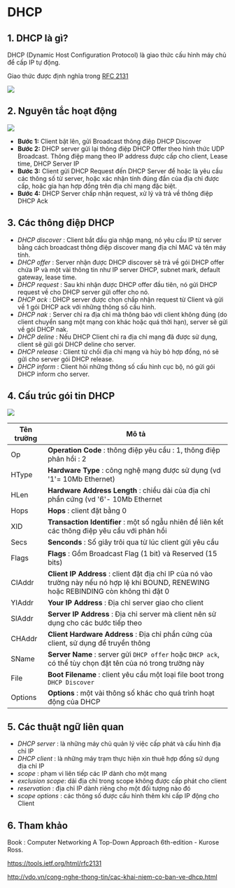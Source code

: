 # DHCP

## 1. DHCP là gì?
DHCP (Dynamic Host Configuration Protocol) là giao thức cấu hình máy chủ để cấp IP tự động.

Giao thức được định nghĩa trong [RFC 2131](https://tools.ietf.org/html/rfc2131)

<img src="http://i.imgur.com/RSfFKVh.png">

## 2. Nguyên tắc hoạt động 
<img src="http://i.imgur.com/1scgLHe.png">
 
- **Bước 1:** Client bật lên, gửi Broadcast thông điệp DHCP Discover 
- **Bước 2:** DHCP server gửi lại thông điệp DHCP Offer theo hình thức UDP Broadcast. Thông điệp mang theo IP address được cấp cho client, Lease time, DHCP Server IP
- **Bước 3:** Client gửi DHCP Request đến DHCP Server để hoặc là yêu cầu các thông số từ server, hoặc xác nhận tính đúng đắn của địa chỉ được cấp, hoặc gia hạn hợp đồng trên địa chỉ mạng đặc biệt.
- **Bước 4:** DHCP Server chấp nhận request, xử lý và trả về thông điệp DHCP Ack 

## 3. Các thông điệp DHCP
- *DHCP discover* : Client bắt đầu gia nhập mạng, nó yêu cầu IP từ server bằng cách broadcast thông điệp discover mang địa chỉ MAC và tên máy tính. 
- *DHCP offer* : Server nhận được DHCP discover sẽ trả về gói DHCP offer chứa IP và một vài thông tin như IP server DHCP, subnet mark, default gateway, lease time.
- *DHCP request* : Sau khi nhận được DHCP offer đầu tiên, nó gửi DHCP request về cho DHCP server gửi offer cho nó.
- *DHCP ack* : DHCP server được chọn chấp nhận request từ Client và gửi về 1 gói DHCP ack với những thông số cấu hình.
- *DHCP nak* : Server chỉ ra địa chỉ mà thông báo với client không đúng (do client chuyển sang một mạng con khác hoặc quá thời hạn), server sẽ gửi về gói DHCP nak.
- *DHCP deline* : Nếu DHCP Client chỉ ra địa chỉ mạng đã được sử dụng, client sẽ gửi gói DHCP deline cho server.
- *DHCP release* : Client từ chối địa chỉ mạng và hủy bỏ hợp đồng, nó sẽ gửi cho server gói DHCP release.
- *DHCP inform* : Client hỏi những thông số cấu hình cục bộ, nó gửi gói DHCP inform cho server.

## 4. Cấu trúc gói tin DHCP

<img src="http://i.imgur.com/4Mamx2I.png">

| Tên trường | Mô tả |
|------------|-------|
| Op | **Operation Code** : thông điệp yêu cầu : 1, thông điệp phản hồi : 2 |
| HType | **Hardware Type** : công nghệ mạng được sử dụng (vd '1'= 10Mb Ethernet) |
| HLen | **Hardware Address Length** : chiều dài của địa chỉ phần cứng (vd '6'- 10Mb Ethernet |
| Hops | **Hops** : client đặt bằng 0 |
| XID | **Transaction Identifier** : một số ngẫu nhiên để liên kết các thông điệp yêu cầu với phản hồi | 
| Secs | **Senconds** : Số giây trôi qua từ lúc client gửi yêu cầu |
| Flags | **Flags** : Gồm Broadcast Flag (1 bit) và Reserved (15 bits) |
| CIAddr | **Client IP Address** : client đặt địa chỉ IP của nó vào trường này nếu nó hợp lệ khi BOUND, RENEWING hoặc REBINDING còn không thì đặt 0 |
| YIAddr | **Your IP Address** : Địa chỉ server giao cho client |
| SIAddr | **Server IP Address** : Địa chỉ server mà client nên sử dụng cho các bước tiếp theo |
| CHAddr | **Client Hardware Address** : Địa chỉ phần cứng của client, sử dụng để truyền thông | 
| SName | **Server Name** : server gửi `DHCP offer` hoặc `DHCP ack`, có thể tùy chọn đặt tên của nó trong trường này |
| File | **Boot Filename** : client yêu cầu một loại file boot trong `DHCP Discover` |
| Options | **Options** : một vài thông số khác cho quá trình hoạt động của DHCP | 

## 5. Các thuật ngữ liên quan
- *DHCP server* : là những máy chủ quản lý việc cấp phát và cấu hình địa chỉ IP
- *DHCP client* : là những máy trạm thực hiện xin thuê hợp đồng sử dụng địa chỉ IP
- *scope* : phạm vi liên tiếp các IP dành cho một mạng 
- *exclusion scope*: dải địa chỉ trong scope không được cấp phát cho client
- *reservation* : địa chỉ IP dành riêng cho một đối tượng nào đó
- *scope options* : các thông số được cấu hình thêm khi cấp IP động cho Client

## 6. Tham khảo 
Book : Computer Networking A Top-Down Approach 6th-edition - Kurose Ross.

https://tools.ietf.org/html/rfc2131

http://vdo.vn/cong-nghe-thong-tin/cac-khai-niem-co-ban-ve-dhcp.html